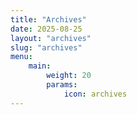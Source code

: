 ```yaml
---
title: "Archives"
date: 2025-08-25
layout: "archives"
slug: "archives"
menu:
    main:
        weight: 20
        params: 
            icon: archives
---
```

